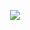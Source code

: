 <p align="center">
<img src="https://github.com/user-attachments/assets/327c5341-a154-4b7c-8f1a-682c245977fc"width"=100">
</p>

